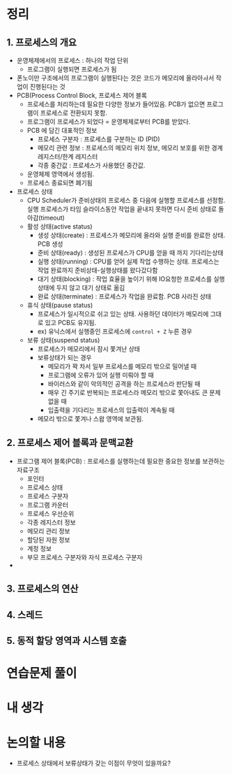 # 정리

## 1. 프로세스의 개요

- 운영체제에서의 프로세스 : 하나의 작업 단위
  - 프로그램이 실행되면 프로세스가 됨
- 폰노이만 구조에서의 프로그램이 실행된다는 것은 코드가 메모리에 올라아ㅘ서 작업이 진행된다는 것
- PCB(Process Control Block, 프로세스 제어 블록
  - 프로세스를 처리하는데 필요한 다양한 정보가 들어있음. PCB가 없으면 프로그램이 프로세스로 전환되지 못함.
  - 프로그램이 프로세스가 되었다 = 운영체제로부터 PCB를 받았다.
  - PCB 에 담긴 대표적인 정보
    - 프로세스 구분자 : 프로세스를 구분하는 ID (PID)
    - 메모리 관련 정보 : 프로세스의 메모리 위치 정보, 메모리 보호를 위한 경계 레지스터/한계 레지스터
    - 각종 중간값 : 프로세스가 사용했던 중간값.
  - 운영체제 영역에서 생성됨.
  - 프로세스 종료되면 폐기됨
- 프로세스 상태
  - CPU Scheduler가 준비상태의 프로세스 중 다음에 실행할 프로세스를 선정함. 실행 프로세스가 타임 슬라이스동안 작업을 끝내지 못하면 다시 준비 상태로 돌아감(timeout)
  - 활성 상태(active status)
    - 생성 상태(create) : 프로세스가 메모리에 올라와 실행 준비를 완료한 상태. PCB 생성
    - 준비 상태(ready) : 생성된 프로세스가 CPU를 얻을 때 까지 기다리는상태
    - 실행 상태(running) : CPU를 얻어 실제 작업 수행하는 상태. 프로세스는 작업 완료까지 준비상태-실행상태를 왔다갔다함
    - 대기 상태(blocking) : 작업 효율을 높이기 위해 IO요청한 프로세스를 실행 상태에 두지 않고 대기 상태로 옮김
    - 완료 상태(terminate) : 프로세스가 작업을 완료함. PCB 사라진 상태
  - 휴식 상태(pause status)
    - 프로세스가 일시적으로 쉬고 있는 상태. 사용하던 데이터가 메모리에 그대로 있고 PCB도 유지됨.
    - ex) 유닉스에서 실행중인 프로세스에 `control + Z` 누른 경우
  - 보류 상태(suspend status)
    - 프로세스가 메모리에서 잠시 쫓겨난 상태
    - 보류상태가 되는 경우
      - 메모리가 꽉 차서 일부 프로세스를 메모리 밖으로 밀어낼 때
      - 프로그램에 오류가 있어 실행 미뤄야 할 때
      - 바이러스와 같이 악의적인 공격을 하는 프로세스라 판단될 때
      - 매우 긴 주기로 반복되는 프로세스라 메모리 밖으로 쫓아내도 큰 문제 없을 때
      - 입출력을 기다리는 프로세스의 입출력이 계속될 때
    - 메모리 밖으로 쫓겨나 스왑 영역에 보관됨.

## 2. 프로세스 제어 블록과 문맥교환

- 프로그램 제어 블록(PCB) : 프로세스를 실행하는데 필요한 중요한 정보를 보관하는 자료구조
  - 포인터
  - 프로세스 상태
  - 프로세스 구분자
  - 프로그램 카운터
  - 프로세스 우선순위
  - 각종 레지스터 정보
  - 메모리 관리 정보
  - 할당된 자원 정보
  - 계정 정보
  - 부모 프로세스 구분자와 자식 프로세스 구분자
-

## 3. 프로세스의 연산

## 4. 스레드

## 5. 동적 할당 영역과 시스템 호출

# 연습문제 풀이

# 내 생각

# 논의할 내용

- 프로세스 상태에서 보류상태가 갖는 이점이 무엇이 있을까요?
